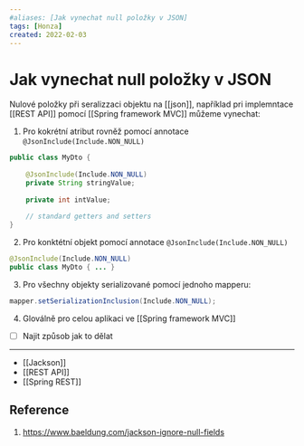 ```yaml
---
#aliases: [Jak vynechat null položky v JSON]
tags: [Honza]
created: 2022-02-03
---
```


# Jak vynechat null položky v JSON
Nulové položky při seralizzaci objektu na [[json]], například pri implemntace [[REST API]] pomocí [[Spring framework MVC]] můžeme vynechat:

1. Pro kokrétní atribut rovněž pomocí annotace `@JsonInclude(Include.NON_NULL)`

```java
public class MyDto {
	
	@JsonInclude(Include.NON_NULL) 
	private String stringValue; 
	
	private int intValue; 
	
	// standard getters and setters 
}
```

2. Pro konktétní objekt pomocí annotace `@JsonInclude(Include.NON_NULL)`

```java
@JsonInclude(Include.NON_NULL) 
public class MyDto { ... }
```

3. Pro všechny objekty serializované pomocí jednoho mapperu:
```java
mapper.setSerializationInclusion(Include.NON_NULL);
```

4. Gloválně pro celou aplikaci ve [[Spring framework MVC]] 
- [ ] Najit způsob jak to dělat


---
- [[Jackson]]
- [[REST API]]
- [[Spring REST]]

## Reference
1. https://www.baeldung.com/jackson-ignore-null-fields